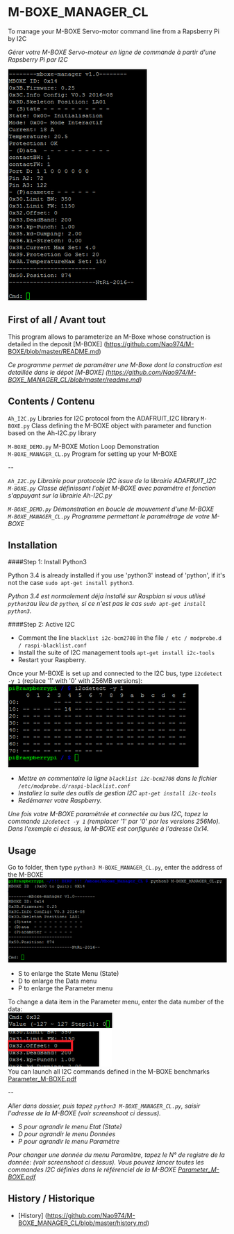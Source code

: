 # M-BOXE_MANAGER_CL

To manage your M-BOXE Servo-motor command line from a Rapsberry Pi by I2C  


*Gérer votre M-BOXE Servo-moteur en ligne de commande à partir d'une Rapsberry Pi par I2C*

<img src="https://github.com/Nao974/M-BOXE_MANAGER_CL/blob/master/screenshoot/Manager_CL.png" title="Screenshoot Menu" alt="ScrenShoot Menu">

## First of all / Avant tout

This program allows to parameterize an M-Boxe whose construction is detailed in the deposit [M-BOXE] (https://github.com/Nao974/M-BOXE/blob/master/README.md)  


*Ce programme permet de paramétrer une M-Boxe dont la construction est detaillée dans le dépot [M-BOXE] (https://github.com/Nao974/M-BOXE_MANAGER_CL/blob/master/readme.md)*  

## Contents / Contenu

`Ah_I2C.py` Libraries for I2C protocol from the ADAFRUIT_I2C library
`M-BOXE.py` Class defining the M-BOXE object with parameter and function based on the Ah-I2C.py library  

`M-BOXE_DEMO.py` M-BOXE Motion Loop Demonstration  
`M-BOXE_MANAGER_CL.py` Program for setting up your M-BOXE

--

*`Ah_I2C.py` Librairie pour protocole I2C issue de la librairie ADAFRUIT_I2C*  
*`M-BOXE.py` Classe définissant l'objet M-BOXE avec paramétre et fonction s'appuyant sur la librairie Ah-I2C.py*  

*`M-BOXE_DEMO.py` Démonstration en boucle de mouvement d'une M-BOXE*  
*`M-BOXE_MANAGER_CL.py` Programme permettant le paramétrage de votre M-BOXE*


## Installation

####Step 1: Install Python3

Python 3.4 is already installed if you use 'python3' instead of 'python', if it's not the case `sudo apt-get install python3`.  


*Python 3.4 est normalement déja installé sur Raspbian si vous utilisé `python3`au lieu de `python`, si ce n'est pas le cas `sudo apt-get install python3`.*  


####Step 2: Active I2C

* Comment the line `blacklist i2c-bcm2708` in the file `/ etc / modprobe.d / raspi-blacklist.conf`
* Install the suite of I2C management tools `apt-get install i2c-tools`
* Restart your Raspberry.

Once your M-BOXE is set up and connected to the I2C bus, type `i2cdetect -y 1` (replace '1' with '0' with 256MB versions):  
<img src="https://github.com/Nao974/M-BOXE_MANAGER_CL/blob/master/screenshoot/i2cdetect.png" title="screenshoot_i2cdetect" alt="screenshoot_i2cdetect">  


* *Mettre en commentaire la ligne `blacklist i2c-bcm2708` dans le fichier `/etc/modprobe.d/raspi-blacklist.conf`*
* *Installez la suite des outils de gestion I2C `apt-get install i2c-tools`*
* *Redémarrer votre Raspberry.*

*Une fois votre M-BOXE paramétrée et connectée au bus I2C, tapez la commande `i2cdetect -y 1` (remplacer '1' par '0' par les versions 256Mo).*  
*Dans l'exemple ci dessus, la M-BOXE est configurée à l'adresse 0x14.*  


## Usage

Go to folder, then type `python3 M-BOXE_MANAGER_CL.py`, enter the address of the M-BOXE 
  <img src="https://github.com/Nao974/M-BOXE_MANAGER_CL/blob/master/screenshoot/Manager_CL_Connexion.png" title="Connexion" alt="Connexion"> 

* S to enlarge the State Menu (State)
* D to enlarge the Data menu
* P to enlarge the Parameter menu

To change a data item in the Parameter menu, enter the data number of the data:  
<img src="https://github.com/Nao974/M-BOXE_MANAGER_CL/blob/master/screenshoot/Manager_CL_Change_Registre.png" title="Change_Registrer" alt="Change_Registrer">  
You can launch all I2C commands defined in the M-BOXE benchmarks [Parameter_M-BOXE.pdf](https://github.com/Nao974/M-BOXE/blob/master/doc/Parameter_M-BOXE.pdf)  

--

*Aller dans dossier, puis tapez `python3 M-BOXE_MANAGER_CL.py`, saisir l'adresse de la M-BOXE (voir screenshoot ci dessus).*   

* *S pour agrandir le menu Etat (State)*
* *D pour agrandir le menu Données*
* *P pour agrandir le menu Paramètre*

*Pour changer une donnée du menu Paramètre, tapez le N° de registre de la donnée: (voir screenshoot ci dessus).* 
*Vous pouvez lancer toutes les commandes I2C définies dans le référenciel de la M-BOXE  [Parameter_M-BOXE.pdf](https://github.com/Nao974/M-BOXE/blob/master/doc/Parameter_M-BOXE.pdf)*  


## History / Historique

- [History] (https://github.com/Nao974/M-BOXE_MANAGER_CL/blob/master/history.md)


